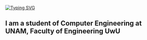 [![Typing SVG](https://readme-typing-svg.demolab.com?font=Fira+Code&weight=500&size=30&pause=1000&color=F7001D&width=435&lines=%F0%9F%91%BEWelcome+to+my+world%F0%9F%91%BE;%F0%9F%98%84Superdart2017%F0%9F%98%84)](https://git.io/typing-svg)

I am a student of Computer Engineering at UNAM, Faculty of Engineering UwU
---------------------------------------------------------------------------

